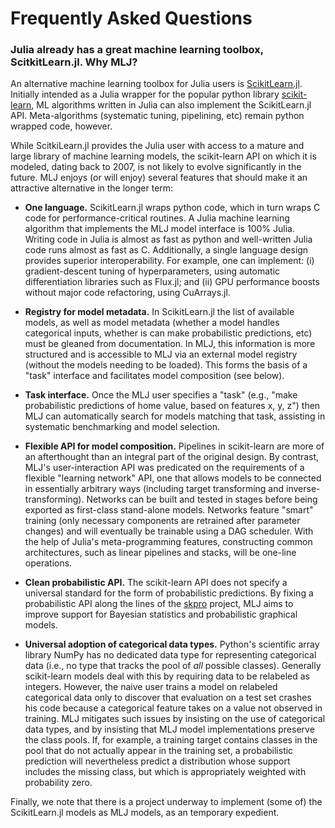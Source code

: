 # Frequently Asked Questions

### Julia already has a great machine learning toolbox, ScitkitLearn.jl. Why MLJ?

An alternative machine learning toolbox for Julia users is
[ScikitLearn.jl](). Initially intended as a Julia wrapper for the
popular python library [scikit-learn](), ML algorithms written in
Julia can also implement the ScikitLearn.jl API. Meta-algorithms
(systematic tuning, pipelining, etc) remain python wrapped
code, however.

While ScitkiLearn.jl provides the Julia user with access to a mature
and large library of machine learning models, the scikit-learn API on
which it is modeled, dating back to 2007, is not likely to
evolve significantly in the future. MLJ enjoys (or will enjoy) several
features that should make it an attractive alternative in the longer
term:

- **One language.** ScikitLearn.jl wraps python code, which in turn
  wraps C code for performance-critical routines. A Julia machine
  learning algorithm that implements the MLJ model interface is 100%
  Julia. Writing code in Julia is almost as fast as python and
  well-written Julia code runs almost as fast as C. Additionally, a
  single language design provides superior interoperability. For
  example, one can implement: (i) gradient-descent tuning of
  hyperparameters, using automatic differentiation libraries such as
  Flux.jl; and (ii) GPU performance boosts without major code
  refactoring, using CuArrays.jl.
  
- **Registry for model metadata.** In ScikitLearn.jl the list of
  available models, as well as model metadata (whether a model handles
  categorical inputs, whether is can make probabilistic predictions,
  etc) must be gleaned from documentation. In MLJ, this information is
  more structured and is accessible to MLJ via an external model
  registry (without the models needing to be loaded). This forms the
  basis of a "task" interface and facilitates model composition (see
  below).
  
- **Task interface.** Once the MLJ user specifies a "task" (e.g., "make
  probabilistic predictions of home value, based on features x, y, z")
  then MLJ can automatically search for models matching that task,
  assisting in systematic benchmarking and model selection.
  
- **Flexible API for model composition.** Pipelines in scikit-learn are
  more of an afterthought than an integral part of the original
  design. By contrast, MLJ's user-interaction API was predicated on the
  requirements of a flexible "learning network" API, one that allows
  models to be connected in essentially arbitrary ways (including
  target transforming and inverse-transforming). Networks can be built
  and tested in stages before being exported as first-class
  stand-alone models. Networks feature "smart" training (only
  necessary components are retrained after parameter changes) and will
  eventually be trainable using a DAG scheduler. With the help of
  Julia's meta-programming features, constructing common
  architectures, such as linear pipelines and stacks, will be one-line
  operations.

- **Clean probabilistic API.** The scikit-learn API does not specify a
  universal standard for the form of probabilistic predictions. By
  fixing a probabilistic API along the lines of the [skpro]() project,
  MLJ aims to improve support for Bayesian statistics and
  probabilistic graphical models.
  
- **Universal adoption of categorical data types.** Python's
  scientific array library NumPy has no dedicated data type for
  representing categorical data (i.e., no type that tracks the pool of
  *all* possible classes). Generally scikit-learn models deal with
  this by requiring data to be relabeled as integers. However, the
  naive user trains a model on relabeled categorical data only to
  discover that evaluation on a test set crashes his code because a
  categorical feature takes on a value not observed in training. MLJ
  mitigates such issues by insisting on the use of categorical data
  types, and by insisting that MLJ model implementations preserve the
  class pools. If, for example, a training target contains classes in
  the pool that do not actually appear in the training set, a
  probabilistic prediction will nevertheless predict a distribution
  whose support includes the missing class, but which is appropriately
  weighted with probability zero.
  
Finally, we note that there is a project underway to implement (some
of) the ScikitLearn.jl models as MLJ models, as an temporary expedient.
  
